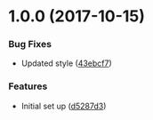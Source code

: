 <a name="1.0.0"></a>
# 1.0.0 (2017-10-15)


### Bug Fixes

* Updated style ([43ebcf7](https://github.com/lokesh-coder/hug.css/commit/43ebcf7))


### Features

* Initial set up ([d5287d3](https://github.com/lokesh-coder/hug.css/commit/d5287d3))



